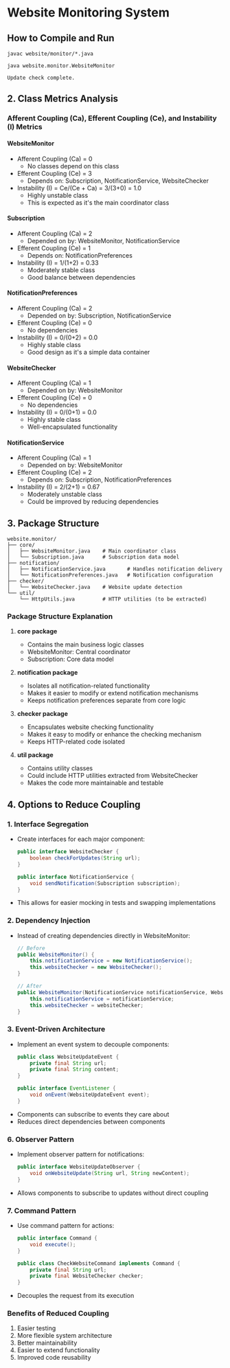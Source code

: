 # Website Monitoring System

## How to Compile and Run

   ```
   javac website/monitor/*.java
   ```

   ```
   java website.monitor.WebsiteMonitor
   ```

   ```
   Update check complete.
   ```

## 2. Class Metrics Analysis

### Afferent Coupling (Ca), Efferent Coupling (Ce), and Instability (I) Metrics

#### WebsiteMonitor
- Afferent Coupling (Ca) = 0
  - No classes depend on this class
- Efferent Coupling (Ce) = 3
  - Depends on: Subscription, NotificationService, WebsiteChecker
- Instability (I) = Ce/(Ce + Ca) = 3/(3+0) = 1.0
  - Highly unstable class
  - This is expected as it's the main coordinator class

#### Subscription
- Afferent Coupling (Ca) = 2
  - Depended on by: WebsiteMonitor, NotificationService
- Efferent Coupling (Ce) = 1
  - Depends on: NotificationPreferences
- Instability (I) = 1/(1+2) = 0.33
  - Moderately stable class
  - Good balance between dependencies

#### NotificationPreferences
- Afferent Coupling (Ca) = 2
  - Depended on by: Subscription, NotificationService
- Efferent Coupling (Ce) = 0
  - No dependencies
- Instability (I) = 0/(0+2) = 0.0
  - Highly stable class
  - Good design as it's a simple data container

#### WebsiteChecker
- Afferent Coupling (Ca) = 1
  - Depended on by: WebsiteMonitor
- Efferent Coupling (Ce) = 0
  - No dependencies
- Instability (I) = 0/(0+1) = 0.0
  - Highly stable class
  - Well-encapsulated functionality

#### NotificationService
- Afferent Coupling (Ca) = 1
  - Depended on by: WebsiteMonitor
- Efferent Coupling (Ce) = 2
  - Depends on: Subscription, NotificationPreferences
- Instability (I) = 2/(2+1) = 0.67
  - Moderately unstable class
  - Could be improved by reducing dependencies

## 3. Package Structure

```
website.monitor/
├── core/
│   ├── WebsiteMonitor.java    # Main coordinator class
│   └── Subscription.java      # Subscription data model
├── notification/
│   ├── NotificationService.java       # Handles notification delivery
│   └── NotificationPreferences.java   # Notification configuration
├── checker/
│   └── WebsiteChecker.java    # Website update detection
└── util/
    └── HttpUtils.java         # HTTP utilities (to be extracted)
```

### Package Structure Explanation

1. **core package**
   - Contains the main business logic classes
   - WebsiteMonitor: Central coordinator
   - Subscription: Core data model

2. **notification package**
   - Isolates all notification-related functionality
   - Makes it easier to modify or extend notification mechanisms
   - Keeps notification preferences separate from core logic

3. **checker package**
   - Encapsulates website checking functionality
   - Makes it easy to modify or enhance the checking mechanism
   - Keeps HTTP-related code isolated

4. **util package**
   - Contains utility classes
   - Could include HTTP utilities extracted from WebsiteChecker
   - Makes the code more maintainable and testable


## 4. Options to Reduce Coupling

### 1. Interface Segregation
- Create interfaces for each major component:
  ```java
  public interface WebsiteChecker {
      boolean checkForUpdates(String url);
  }
  
  public interface NotificationService {
      void sendNotification(Subscription subscription);
  }
  ```
- This allows for easier mocking in tests and swapping implementations

### 2. Dependency Injection
- Instead of creating dependencies directly in WebsiteMonitor:
  ```java
  // Before
  public WebsiteMonitor() {
      this.notificationService = new NotificationService();
      this.websiteChecker = new WebsiteChecker();
  }
  
  // After
  public WebsiteMonitor(NotificationService notificationService, WebsiteChecker websiteChecker) {
      this.notificationService = notificationService;
      this.websiteChecker = websiteChecker;
  }
  ```

### 3. Event-Driven Architecture
- Implement an event system to decouple components:
  ```java
  public class WebsiteUpdateEvent {
      private final String url;
      private final String content;
  }
  
  public interface EventListener {
      void onEvent(WebsiteUpdateEvent event);
  }
  ```
- Components can subscribe to events they care about
- Reduces direct dependencies between components

### 6. Observer Pattern
- Implement observer pattern for notifications:
  ```java
  public interface WebsiteUpdateObserver {
      void onWebsiteUpdate(String url, String newContent);
  }
  ```
- Allows components to subscribe to updates without direct coupling

### 7. Command Pattern
- Use command pattern for actions:
  ```java
  public interface Command {
      void execute();
  }
  
  public class CheckWebsiteCommand implements Command {
      private final String url;
      private final WebsiteChecker checker;
  }
  ```
- Decouples the request from its execution

### Benefits of Reduced Coupling
1. Easier testing
2. More flexible system architecture
3. Better maintainability
4. Easier to extend functionality
5. Improved code reusability
